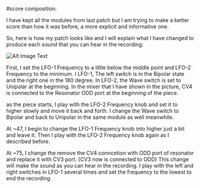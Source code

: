 #score composition:

I have kept all the modules from last patch but I am trying to make a better score than how it was before, a more explicit and informative one.

So, here is how my patch looks like and I will explain what I have changed to produce each sound that you can hear in the recording:

![Alt Image Text](https://imgur.com/F9J2iNx.jpg "Optional Title")

First, I set the LFO-1 Frequency to a little below the middle point and LFO-2 Frequency to the minimum. I LFO-1, The left switch is in the Bipolar state and the right one in the 180 degree. In LFO-2, the Wave switch is set to Unipolar at the beginning. In the mixer that I have shown in the picture, CV4 is connected to the Resonator ODD port at the beginning of the piece.

as the piece starts, I play with the LFO-2 Frequency knob and set it to higher slowly and move it back and forth. I change the Wave switch to Bipolar and back to Unipolar in the same module as well meanwhile.

At ~47, I begin to change the LFO-1 Frequency knob into higher just a bit and leave it. Then I play with the LFO-2 Frequency knob again as I described before.

At ~75, I change the remove the CV4 conncetion with ODD port of resonator and replace it with CV3 port. (CV3 now is connected to ODD) This change will make the sound as you can hear in the recording. I play with the left and right switches in LFO-1 several times and set the frequency to the lowest to end the recording.


